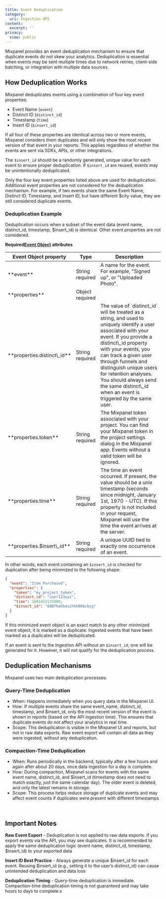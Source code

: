 ```yaml
---
title: Event Deduplication
category:
  uri: Ingestion API
content:
  excerpt: ''
privacy:
  view: public
---
```

Mixpanel provides an event deduplication mechanism to ensure that duplicate events do not skew your analytics. Deduplication is essential when events may be sent multiple times due to network retries, client-side batching, or integration with multiple data sources.

## How Deduplication Works

Mixpanel deduplicates events using a combination of four key event properties:

* Event Name (`event`)
* Distinct ID (`distinct_id`)
* Timestamp (`time`)
* Insert ID (`$insert_id`)

If all four of these properties are identical across two or more events, Mixpanel considers them duplicates and will only show the most recent version of that event in your reports. This applies regardless of whether the events are sent via SDKs, APIs, or other integrations. 

The `$insert_id` should be a randomly generated, unique value for each event to ensure proper deduplication. If `$insert_id` are reused, events may be unintentionally deduplicated.

Only the four key event properties listed above are used for deduplication. Additional event properties are not considered for the deduplication mechanism. For example, if two events share the same Event Name, Distinct ID, Timestamp, and Insert ID, but have different $city value, they are still considered duplicate events.

### Deduplication Example

Deduplication occurs when a subset of the event data (event name, distinct\_id, timestamp, $insert\_id) is identical. Other event properties are not considered.

**Required[Event Object](doc:data-model#anatomy-of-an-event) attributes**

<Table align={["left","left","left"]}>
  <thead>
    <tr>
      <th>Event Object property</th>
      <th>Type</th>
      <th>Description</th>
    </tr>
  </thead>
  <tbody>
    <tr>
      <td>**event**</td>
      <td>
        <span style={{ fontFamily: "courier" }}>String</span><br /><span style={{ color: "red" }}>required</span>
      </td>
      <td>A name for the event. For example, "Signed up", or "Uploaded Photo".</td>
    </tr>
    <tr>
      <td>**properties**</td>
      <td>
        <span style={{ fontFamily: "courier" }}>Object</span><br /><span style={{ color: "red" }}>required</span>
      </td>
      <td></td>
    </tr>
    <tr>
      <td>**properties.distinct\_id**</td>
      <td>
        <span style={{ fontFamily: "courier" }}>String</span><br /><span style={{ color: "red" }}>required</span>
      </td>
      <td>The value of `distinct_id` will be treated as a string, and used to uniquely identify a user associated with your event. If you provide a distinct\_id property with your events, you can track a given user through funnels and distinguish unique users for retention analyses. You should always send the same distinct\_id when an event is triggered by the same user.</td>
    </tr>
    <tr>
      <td>**properties.token**</td>
      <td>
        <span style={{ fontFamily: "courier" }}>String</span><br /><span style={{ color: "red" }}>required</span>
      </td>
      <td>The Mixpanel token associated with your project. You can find your Mixpanel token in the project settings dialog in the Mixpanel app. Events without a valid token will be ignored.</td>
    </tr>
    <tr>
      <td>**properties.time**</td>
      <td>
        <span style={{ fontFamily: "courier" }}>String</span><br /><span style={{ color: "red" }}>required</span>
      </td>
      <td>The time an event occurred. If present, the value should be a unix timestamp (seconds since midnight, January 1st, 1970 - UTC). If this property is not included in your request, Mixpanel will use the time the event arrives at the server.</td>
    </tr>
    <tr>
      <td>**properties.$insert\_id**</td>
      <td>
        <span style={{ fontFamily: "courier" }}>String</span><br /><span style={{ color: "red" }}>required</span>
      </td>
      <td>A unique UUID tied to exactly one occurrence of an event.</td>
    </tr>
  </tbody>
</Table>

In other words, each event containing an `$insert_id` is checked for duplication after being minimized to the following shape:

```json
{
  "event": "Item Purchased",
  "properties": {
    "token": "my_project_token",
    "distinct_id": "user123xyz",
    "time": 1601412131000,
    "$insert_id": "88B7hahbaschhhB66cbsg"
  }
}
```

If this minimized event object is an exact match to any other minimized event object, it is marked as a duplicate. Ingested events that have been marked as a duplicates will be deduplicated.

If an event is sent to the Ingestion API without an `$insert_id`, one will be generated for it. However, it will not qualify for the deduplication process.

## Deduplication Mechanisms

Mixpanel uses two main deduplication processes:

### Query-Time Deduplication

* When: Happens immediately when you query data in the Mixpanel UI.
* How: If multiple events share the same event\_name, distinct\_id, timestamp, and $insert\_id, only the most recent version of the event is shown in reports (based on the API ingestion time). This ensures that duplicate events do not affect your analytics in real time.
* Scope: This deduplication is visible in the Mixpanel UI and reports, but not in raw data exports. Raw event export will contain all data as they were ingested, without any deduplication.

### Compaction-Time Deduplication

* When: Runs periodically in the backend, typically after a few hours and again after about 20 days, once data ingestion for a day is complete.
* How: During compaction, Mixpanel scans for events with the same event name, distinct\_id, and $insert\_id (timestamp does not need to match exactly, just the same calendar day). The older event is deleted, and only the latest remains in storage.
* Scope: This process helps reduce storage of duplicate events and may affect event counts if duplicates were present with different timestamps

<br />

## Important Notes

**Raw Event Export** - Deduplication is not applied to raw data exports. If you export events via the API, you may see duplicates. It is recommended to apply the same deduplication logic (event name, distinct\_id, timestamp, $insert\_id) to your exported data

**Insert ID Best Practice** - Always generate a unique $insert\_id for each event. Reusing $insert\_id (e.g., setting it to the user’s distinct\_id) can cause unintended deduplication and data loss

**Deduplication Timing** - Query-time deduplication is immediate. Compaction-time deduplication timing is not guaranteed and may take hours to days to complete.s

